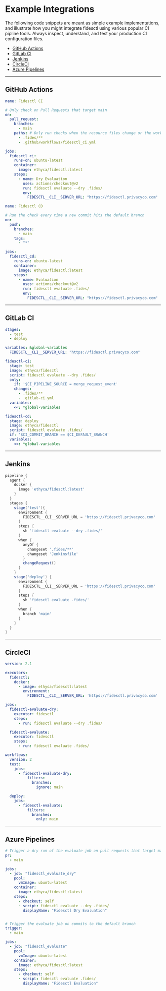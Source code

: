 # Example Integrations

The following code snippets are meant as simple example implementations, and illustrate how you might integrate fidesctl using various popular CI pipline tools. Always inspect, understand, and test your production CI configuration files.

  - [GitHub Actions](#github-actions)
  - [GitLab CI](#gitlab-ci)
  - [Jenkins](#jenkins)
  - [CircleCI](#circleci)
  - [Azure Pipelines](#azure-pipelines)
  
---
## GitHub Actions

```yaml title="<code>.github/workflows/fidesctl_ci.yml</code>"
name: Fidesctl CI

# Only check on Pull Requests that target main
on:
  pull_request:
    branches:
      - main
    paths: # Only run checks when the resource files change or the workflow file changes
      - .fides/**
      - .github/workflows/fidesctl_ci.yml

jobs:
  fidesctl_ci:
    runs-on: ubuntu-latest
    container:
      image: ethyca/fidesctl:latest
    steps:
      - name: Dry Evaluation
        uses: actions/checkout@v2
        run: fidesctl evaluate --dry .fides/
        env:
          FIDESCTL__CLI__SERVER_URL: "https://fidesctl.privacyco.com"
```

```yaml title="<code>.github/workflows/fidesctl_cd.yml</code>"
name: Fidesctl CD

# Run the check every time a new commit hits the default branch
on:
  push:
    branches:
      - main
    tags:
      - "*"

jobs:
  fidesctl_cd:
    runs-on: ubuntu-latest
    container:
      image: ethyca/fidesctl:latest
    steps:
      - name: Evaluation
        uses: actions/checkout@v2
        run: fidesctl evaluate .fides/
        env:
          FIDESCTL__CLI__SERVER_URL: "https://fidesctl.privacyco.com"
```
___
## GitLab CI

```yaml title="<code>.gitlab-ci.yml</code>"
stages:
  - test
  - deploy

variables: &global-variables
  FIDESCTL__CLI__SERVER_URL: "https://fidesctl.privacyco.com"

fidesctl-ci:
  stage: test
  image: ethyca/fidesctl
  script: fidesctl evaluate --dry .fides/
  only:
    if: '$CI_PIPELINE_SOURCE = merge_request_event'
    changes:
      - .fides/**
      - .gitlab-ci.yml
  variables:
    <<: *global-variables

fidesctl-cd:
  stage: deploy
  image: ethyca/fidesctl
  script: fidesctl evaluate .fides/
  if: '$CI_COMMIT_BRANCH == $CI_DEFAULT_BRANCH'
  variables:
    <<: *global-variables
```
___
## Jenkins

```groovy title="<code>Jenkinsfile</code> (Declarative Syntax)"
pipeline {
  agent {
    docker {
      image 'ethyca/fidesctl:latest'
    }
  }
  stages {
    stage('test'){
      environment {
        FIDESCTL__CLI__SERVER_URL = 'https://fidesctl.privacyco.com'
      }
      steps {
        sh 'fidesctl evaluate --dry .fides/'
      }
      when {
        anyOf {
          changeset '.fides/**'
          changeset 'Jenkinsfile'
        }
        changeRequest()
      }
    }
    stage('deploy') {
      environment {
        FIDESCTL__CLI__SERVER_URL = 'https://fidesctl.privacyco.com'
      }
      steps {
        sh 'fidesctl evaluate .fides/'
      }
      when {
        branch 'main'
      }
    }
  }
}
```
___
## CircleCI

```yaml title="<code>.circleci/config.yml</code>"
version: 2.1

executors:
  fidesctl:
    docker:
      - image: ethyca/fidesctl:latest
        environment:
          FIDESCTL__CLI__SERVER_URL: 'https://fidesctl.privacyco.com'

jobs:
  fidesctl-evaluate-dry:
    executor: fidesctl
    steps:
      - run: fidesctl evaluate --dry .fides/

  fidesctl-evaluate:
    executor: fidesctl
    steps:
      - run: fidesctl evaluate .fides/

workflows:
  version: 2
  test:
    jobs:
      - fidesctl-evaluate-dry:
          filters:
            branches:
              ignore: main

  deploy:
    jobs:
      - fidesctl-evaluate:
          filters:
            branches:
              only: main
```
___
## Azure Pipelines

```yaml title="<code>.azure-pipelines.yml</code>"
# Trigger a dry run of the evaluate job on pull requests that target main
pr:
  - main

jobs:
  - job: "fidesctl_evaluate_dry"
    pool:
      vmImage: ubuntu-latest
    container:
      image: ethyca/fidesctl:latest
    steps:
      - checkout: self
      - script: fidesctl evaluate --dry .fides/
        displayName: "Fidesctl Dry Evaluation"


# Trigger the evaluate job on commits to the default branch
trigger: 
  - main

jobs:
  - job: "fidesctl_evaluate"
    pool:
      vmImage: ubuntu-latest
    container:
      image: ethyca/fidesctl:latest
    steps:
      - checkout: self
      - script: fidesctl evaluate .fides/
        displayName: "Fidesctl Evaluation"
```
